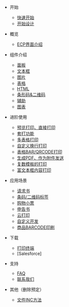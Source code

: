 - 开始
  - [快速开始](quickstart.md)
  - [开始设计](helloworld.md)

- 概览
  - [ECP界面介绍](./c-overview.md)

- 组件介绍
  - [面板](./c-panel.md)
  - [文本框](./c-text.md)
  - [图片](./c-image.md)
  - [表格](./c-table.md)
  - [HTML](./c-rich.md)
  - [条形码&二维码](./c-barcode.md)
  - [辅助](./c-auxiliary.md)
  - [图表](./c-chart.md)

- 进阶使用
  - [预览打印、直接打印](ad-print.md)
  - [套打功能](ad-overprinting.md)
  - [多表格打印](ad-multiTablePrint.md)
  - [自定义换行打印](ad-customLineWrapPrint.md)
  - [表格BAR/QRCODE打印](ad-tableBQPrint.md)
  - [生成PDF、作为附件发送](ad-generatePdf.md)
  - [复数模板的打印](ad-multiTemplatePrint.md)
  - [富文本框内容打印](ad-richTextArea.md)
  
- 应用场景
  - [请求书](sc-request.md)
  - [条码/二维码标签](sc-barcode.md)
  - [购物小票](sc-barcode.md)
  - [申告书](sc-barcode.md)
  - [云打印](sc-barcode.md)
  - [自定义开发](sc-barcode.md)
  - [商品BARCODE印刷](sc-barcode.md)

- 下载
  - [打印终端](download.md)
  - [Salesforce]
- 支持
  - [FAQ](sp-qa.md)
  - [联系我们](sp-contact.md)


- 其他（删除预定）
  - [文件INC方法](../embed-files.md)

